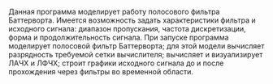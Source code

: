 Данная программа моделирует работу полосового фильтра Баттерворта.
Имеется возможность задать характеристики фильтра и исходного сигнала: диапазон пропускания, частота дискретизации, форма и продолжительность сигнала.
При запуске программа моделирует полосовой фильтр Баттерворта; для этой модели вычисляет разрядность требуемой сетки вычислителя; вычисляет и визуализирует ЛАЧХ и ЛФЧХ; строит графики исходного сигнала до и после прохождения через фильтры во временной области.
